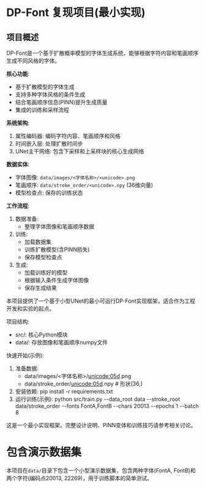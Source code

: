 # DP-Font 复现项目(最小实现)

## 项目概述
DP-Font是一个基于扩散概率模型的字体生成系统，能够根据字符内容和笔画顺序生成不同风格的字体。

**核心功能**:
- 基于扩散模型的字体生成
- 支持多种字体风格的条件生成
- 结合笔画顺序信息(PINN)提升生成质量
- 集成的训练和采样流程

**系统架构**:
1. 属性编码器: 编码字符内容、笔画顺序和风格
2. 时间嵌入层: 处理扩散时间步
3. UNet主干网络: 包含下采样和上采样块的核心生成网络

**数据实体**:
- 字体图像: `data/images/<字体名称>/<unicode>.png`
- 笔画顺序: `data/stroke_order/<unicode>.npy` (36维向量)
- 模型检查点: 保存的训练状态

**工作流程**:
1. 数据准备:
   - 整理字体图像和笔画顺序数据
2. 训练:
   - 加载数据集
   - 训练扩散模型(含PINN损失)
   - 保存模型检查点
3. 生成:
   - 加载训练好的模型
   - 根据输入条件生成字体图像
   - 保存生成结果

本项目提供了一个基于小型UNet的最小可运行DP-Font实现框架，适合作为工程开发和实验的起点。

项目结构:
- src/: 核心Python模块
- data/: 存放图像和笔画顺序numpy文件

快速开始(示例):
1. 准备数据:
   - data/images/<字体名称>/<unicode:05d>.png
   - data/stroke_order/<unicode:05d>.npy  # 形状(36,)
2. 安装依赖:
   pip install -r requirements.txt
3. 运行训练(示例):
   python src/train.py --data_root data --stroke_root data/stroke_order --fonts FontA,FontB --chars 20013 --epochs 1 --batch 8

这是一个最小实现框架。完整设计说明、PINN变体和训练技巧请参考相关讨论。

# 包含演示数据集
本项目在`data/`目录下包含一个小型演示数据集，包含两种字体(FontA, FontB)和两个字符(编码点20013, 22269)，用于训练脚本的简单测试。
